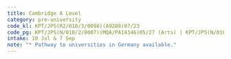 ```yaml
---
title: Cambridge A Level
category: pre-university
code_kl: KPT/JPS(R2/010/3/0098)(A9208)07/23
code_pg: KPT/JPS(N/010/2/0007)(MQA/PA14346)05/27 (Arts) | KPT/JPS(N/010/2/0005)(MQA/PA14347)01/27 (Science)
intake: 10 Jul & 7 Sep
note: "* Pathway to universities in Germany available."
---
```

